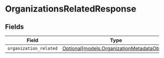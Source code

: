 # OrganizationsRelatedResponse


## Fields

| Field                                                                                  | Type                                                                                   | Required                                                                               | Description                                                                            |
| -------------------------------------------------------------------------------------- | -------------------------------------------------------------------------------------- | -------------------------------------------------------------------------------------- | -------------------------------------------------------------------------------------- |
| `organization_related`                                                                 | [Optional[models.OrganizationMetadataObject]](../models/organizationmetadataobject.md) | :heavy_minus_sign:                                                                     | N/A                                                                                    |
